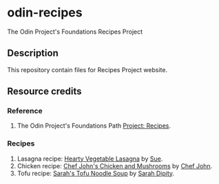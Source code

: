 # odin-recipes
The Odin Project's Foundations Recipes Project


## Description
This repository contain files for Recipes Project website.


## Resource credits

### Reference
1. The Odin Project's Foundations Path [Project: Recipes](https://www.theodinproject.com/paths/foundations/courses/foundations/lessons/recipes).

### Recipes
1. Lasagna recipe: [Hearty Vegetable Lasagna](https://www.allrecipes.com/recipe/11786/hearty-vegetable-lasagna/) by [Sue](https://www.allrecipes.com/cook/sbeachem@juno.com/).
2. Chicken recipe: [Chef John's Chicken and Mushrooms](https://www.allrecipes.com/recipe/221887/chef-johns-chicken-and-mushrooms/) by [Chef John](https://www.allrecipes.com/cook/foodwisheswithchefjohn/).
3. Tofu recipe: [Sarah's Tofu Noodle Soup](https://www.allrecipes.com/recipe/178839/sarahs-tofu-noodle-soup/) by [Sarah Dipity](https://www.allrecipes.com/cook/1027007/).